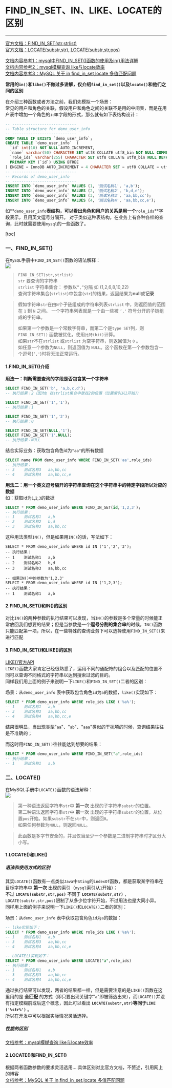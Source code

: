 # FIND_IN_SET、IN、LIKE、LOCATE的区别
***

[官方文档：FIND_IN_SET(str,strlist)](https://dev.mysql.com/doc/refman/8.0/en/string-functions.html#function_find-in-set)  
[官方文档：LOCATE(substr,str), LOCATE(substr,str,pos)](https://dev.mysql.com/doc/refman/8.0/en/string-functions.html#function_locate)   

[文档内容参考1：mysql中FIND_IN_SET()函数的使用及in()用法详解](https://www.jb51.net/article/143105.htm)  
[文档内容参考2：mysql模糊查询 like与locate效率](https://blog.csdn.net/qq_33745371/article/details/106673790)  
[文档内容参考3：MySQL 关于 in,find_in_set,locate 多值匹配问题](https://blog.csdn.net/qq_21358931/article/details/90262978)

**常用的`in()`和`like()`不做过多讲解，仅介绍`find_in_set()`以及`locate()`和他们之间的区别**

在介绍三种函数或者方法之前，我们先模拟一个场景：  
常见的用户和角色的关联，假设用户和角色之间的关联不是用的中间表，而是在用户表中增加一个角色的`id串`字段的形式，那么就有如下表结构设计：
```sql
-- ----------------------------
-- Table structure for demo_user_info
-- ----------------------------
DROP TABLE IF EXISTS `demo_user_info`;
CREATE TABLE `demo_user_info`  (
  `id` int(10) NOT NULL AUTO_INCREMENT,
  `name` varchar(50) CHARACTER SET utf8 COLLATE utf8_bin NOT NULL COMMENT '测试名称',
  `role_ids` varchar(255) CHARACTER SET utf8 COLLATE utf8_bin NULL DEFAULT NULL COMMENT '测试权限id串',
  PRIMARY KEY (`id`) USING BTREE
) ENGINE = InnoDB AUTO_INCREMENT = 4 CHARACTER SET = utf8 COLLATE = utf8_bin ROW_FORMAT = Dynamic;
-- ----------------------------
-- Records of demo_user_info
-- ----------------------------
INSERT INTO `demo_user_info` VALUES (1, '测试名称1', 'a,b');
INSERT INTO `demo_user_info` VALUES (2, '测试名称2', 'b,d,e');
INSERT INTO `demo_user_info` VALUES (3, '测试名称3', 'aa,bb,cc');
INSERT INTO `demo_user_info` VALUES (4, '测试名称4', 'aa,bb,cc,e');
```
如**`demo_user_info`**表结构，可以看出角色和用户的关系是用一个**`role_ids`**字段表示，且用英文逗号分隔开。
对于类似这种表结构，在业务上有各种各样的查询，此时就需要使用`mysql`的一些函数了。

[toc]
### 一、FIND_IN_SET()
在`MySQL`手册中`FIND_IN_SET()`函数的语法解释：  
![](https://xieruhua.gitee.io/images/JavaLearning/数据库/MySql/FIND_IN_SET、IN、LIKE、LOCATE的区别/FIND_IN_SET().png)

>`FIND_IN_SET(str,strlist)`  
`str` 要查询的字符串  
`strlist` 字符串集合： 参数以`”,”`分隔 如 (1,2,6,8,10,22)  
查询字符串集合(`strlist`)中包含(`str`)的结果，返回结果为**null**或**记录**  

>假如字符串`str`在由`N`个子链组成的字符串列表`strlist` 中，则返回值的范围在 `1` 到 `N` 之间。 一个字符串列表就是一个由一些被 `‘,'` 符号分开的子链组成的字符串。  
>
>如果第一个参数是一个常数字符串，而第二个是`type SET`列，则`FIND_IN_SET()` 函数被优化，使用`比特(bit)`计算。   
>如果`str`不在`strlist` 或`strlist` 为空字符串，则返回值为 `0` 。  
>如任意一个参数为`NULL`，则返回值为 `NULL`。这个函数在第一个参数包含一个逗号(`‘,'`)时将无法正常运行。

#### 1.FIND_IN_SET()介绍
**用法一：判断需要查询的字段是否包含某一个字符串**
```sql
SELECT FIND_IN_SET('b', 'a,b,c,d');
-- 执行结果：2（因为b 在strlist集合中放在2的位置（位置索引从1开始））

SELECT FIND_IN_SET('1','1');
-- 执行结果：1

SELECT FIND_IN_SET('1','2');
-- 执行结果：0

SELECT FIND_IN_SET(NULL,'1');
SELECT FIND_IN_SET('1',NULL);
-- 执行结果：NULL
```
结合实际业务：获取包含角色id为`"aa"`的所有数据
```sql
SELECT name FROM demo_user_info WHERE FIND_IN_SET('aa',role_ids)
-- 执行结果：
-- 3	测试名称3	aa,bb,cc
-- 4	测试名称4	aa,bb,cc,e
```
**用法二：用一个英文逗号隔开的字符串查询在这个字符串中的特定字段所以对应的数据**  
如：获取id为`1`,`2`,`3`的数据
```sql
SELECT * FROM demo_user_info WHERE FIND_IN_SET(id,'1,2,3');
-- 执行结果：
-- 1	测试名称1	a,b
-- 2	测试名称2	b,d
-- 3	测试名称3	aa,bb,cc
```
这种用法类型`IN()`，但是如果用`IN()`的话，写法如下：
```
SELECT * FROM demo_user_info WHERE id IN ('1','2','3');
-- 执行结果：
-- 1	测试名称1	a,b
-- 2	测试名称2	b,d
-- 3	测试名称3	aa,bb,cc

-- 如果IN()中的参数为'1,2,3'
SELECT * FROM demo_user_info WHERE id IN ('1,2,3');
-- 执行结果：
-- 1	测试名称1	a,b
```

#### 2.FIND_IN_SET()和IN()的区别
对比`IN()`的两种参数的执行结果可以发现，当`IN()`的参数是多个常量的时候能正常放回我们想要的结果；但是当参数是一个**逗号分割的集合串**的时候，`IN()`函数只能匹配第一项，所以，在一些特殊的查询业务下可以选择使用`FIND_IN_SET()`来进行匹配

#### 3.FIND_IN_SET()和LIKE()的区别
[LIKE()官方API](https://dev.mysql.com/doc/refman/8.0/en/string-comparison-functions.html#operator_like)  
`LIKE()`函数大家肯定已经很熟悉了，运用不同的通配符的组合以及匹配的位置不同可以查询不同格式的字符串以达到搜索过滤的目的。  
同样我们用上面的例子来说明一下`LIKE()`和`FIND_IN_SET()`二者的区别：

场景：从`demo_user_info` 表中获取包含角色`id`为`a`的数据，`like()`实现如下：
```sql
SELECT * FROM demo_user_info WHERE role_ids LIKE ('%a%');
-- 1	测试名称1	a,b
-- 3	测试名称3	aa,bb,cc
-- 4	测试名称4	aa,bb,cc,e
```
结果很明显，当出现类型"`aa`"、"`ab`"、"`aaa`"类似的干扰项的时候，查询结果往往是不准确的；

而这时用`FIND_IN_SET()`往往能达到想要的结果：
```sql
SELECT * FROM demo_user_info WHERE FIND_IN_SET("a",role_ids)
-- 执行结果：
-- 1	测试名称1	a,b
```

### 二、LOCATE()
在MySQL手册中`LOCATE()`函数的语法解释：  
![](https://xieruhua.gitee.io/images/JavaLearning/数据库/MySql/FIND_IN_SET、IN、LIKE、LOCATE的区别/LOCATE().png)

>第一种语法返回字符串`str`中 **第一次** 出现的子字符串`substr`的位置。  
>第二种语法返回字符串`str`中 **第一次** 出现的子字符串`substr`的位置，从位置`pos`开始。如果`substr`不在`str`中，则返回`0`。  
>如果任何参数为`NULL`，则返回`NULL`。

>此函数是多字节安全的，并且仅当至少一个参数是二进制字符串时才区分大小写。

#### 1.LOCATE()和LIKE()
##### 语法和使用方式的区别
其实`LOCATE()`函数有一点类似`Java`中`Sting`的`indexOf`函数，都是获取某字符串在目标字符串中 **第一次** 出现的索引（`mysql`索引从`1`开始）；  
不过 **`LOCATE(substr,str,pos)`** 不同于 **`LOCATE(substr,str)`** ，`LOCATE(substr,str,pos)`限制了从多少位字符开始，不过用法也是大同小异。  
同样用上面的例子来说明一下`LIKE()`和`LOCATE()`二者的区别：

场景：从`demo_user_info` 表中获取包含角色`id`为`a`的数据：
```sql
-- like实现如下：
SELECT * FROM demo_user_info WHERE role_ids LIKE ('%a%');
-- 1	测试名称1	a,b
-- 3	测试名称3	aa,bb,cc
-- 4	测试名称4	aa,bb,cc,e

-- LOCATE()实现如下：
SELECT * FROM demo_user_info WHERE LOCATE("a",role_ids)
-- 执行结果：
-- 1	测试名称1	a,b
-- 3	测试名称3	aa,bb,cc
-- 4	测试名称4	aa,bb,cc,e
```
通过执行结果可以发现，两者的结果都一样，但是需要注意的是`LIKE()`函数在这里用的是 **全匹配** 的方式（即只要出现关键字"`a`"即被筛选出来），而`LOCATE()`并没有指定模糊前或后这个概念，因此可以看出 **`LOCATE(substr,str)`等同于`LIKE ('%str%')`** 。  
所以在开发中可以根据实际情况灵活选择。

##### 性能的区别
[文档参考：mysql模糊查询 like与locate效率](https://blog.csdn.net/qq_33745371/article/details/106673790)

#### 2.LOCATE()和FIND_IN_SET()
根据两者函数参数的要求灵活选用....具体区别对比官方文档，不赘述，引用网上的博客  
[文档参考：MySQL 关于 in,find_in_set,locate 多值匹配问题](https://blog.csdn.net/qq_21358931/article/details/90262978)